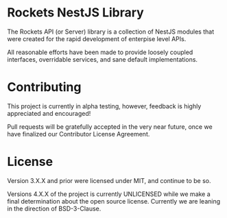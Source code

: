 # Rockets NestJS Library

The Rockets API (or Server) library is a collection of NestJS modules
that were created for the rapid development of enterpise level APIs.

All reasonable efforts have been made to provide loosely coupled interfaces,
overridable services, and sane default implementations.

# Contributing

This project is currently in alpha testing, however, feedback is highly
appreciated and encouraged!

Pull requests will be gratefully accepted in the very near future,
once we have finalized our Contributor License Agreement.

# License

Version 3.X.X and prior were licensed under MIT, and continue to be so.

Versions 4.X.X of the project is currently UNLICENSED while we make a final
determination about the open source license. Currently we are leaning in the
direction of BSD-3-Clause.
